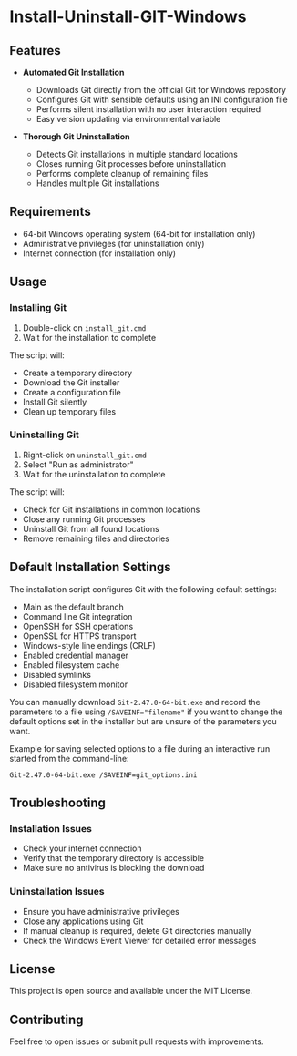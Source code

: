 # Install-Uninstall-GIT-Windows

## Features

- **Automated Git Installation**
  - Downloads Git directly from the official Git for Windows repository
  - Configures Git with sensible defaults using an INI configuration file
  - Performs silent installation with no user interaction required
  - Easy version updating via environmental variable

- **Thorough Git Uninstallation**
  - Detects Git installations in multiple standard locations
  - Closes running Git processes before uninstallation
  - Performs complete cleanup of remaining files
  - Handles multiple Git installations

## Requirements

- 64-bit Windows operating system (64-bit for installation only)
- Administrative privileges (for uninstallation only)
- Internet connection (for installation only)

## Usage

### Installing Git

1. Double-click on `install_git.cmd`
3. Wait for the installation to complete

The script will:
- Create a temporary directory
- Download the Git installer
- Create a configuration file
- Install Git silently
- Clean up temporary files

### Uninstalling Git

1. Right-click on `uninstall_git.cmd`
2. Select "Run as administrator"
3. Wait for the uninstallation to complete

The script will:
- Check for Git installations in common locations
- Close any running Git processes
- Uninstall Git from all found locations
- Remove remaining files and directories

## Default Installation Settings

The installation script configures Git with the following default settings:
- Main as the default branch
- Command line Git integration
- OpenSSH for SSH operations
- OpenSSL for HTTPS transport
- Windows-style line endings (CRLF)
- Enabled credential manager
- Enabled filesystem cache
- Disabled symlinks
- Disabled filesystem monitor

You can manually download `Git-2.47.0-64-bit.exe` and record the parameters to a file using `/SAVEINF="filename"` if you want to change the default options set in the installer but are unsure of the parameters you want.

Example for saving selected options to a file during an interactive run started from the command-line:

```
Git-2.47.0-64-bit.exe /SAVEINF=git_options.ini
```

## Troubleshooting

### Installation Issues
- Check your internet connection
- Verify that the temporary directory is accessible
- Make sure no antivirus is blocking the download

### Uninstallation Issues
- Ensure you have administrative privileges
- Close any applications using Git
- If manual cleanup is required, delete Git directories manually
- Check the Windows Event Viewer for detailed error messages

## License

This project is open source and available under the MIT License.

## Contributing

Feel free to open issues or submit pull requests with improvements.
